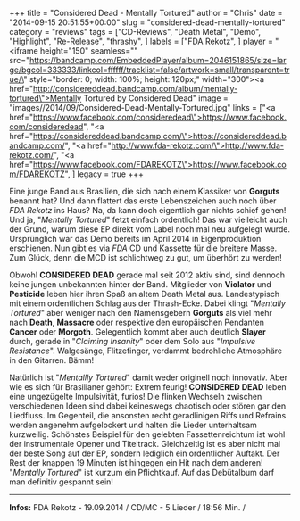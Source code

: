 +++
title = "Considered Dead - Mentally Tortured"
author = "Chris"
date = "2014-09-15 20:51:55+00:00"
slug = "considered-dead-mentally-tortured"
category = "reviews"
tags = ["CD-Reviews", "Death Metal", "Demo", "Highlight", "Re-Release", "thrashy", ]
labels = ["FDA Rekotz", ]
player = "<iframe height=\"150\" seamless=\"\" src=\"https://bandcamp.com/EmbeddedPlayer/album=2046151865/size=large/bgcol=333333/linkcol=ffffff/tracklist=false/artwork=small/transparent=true/\" style=\"border: 0; width: 100%; height: 120px;\" width=\"300\"><a href=\"http://considereddead.bandcamp.com/album/mentally-tortured\">Mentally Tortured by Considered Dead</a></iframe>"
image = "images//2014/09/Considered-Dead-Mentally-Tortured.jpg"
links = ["<a href=\"https://www.facebook.com/consideredead\">https://www.facebook.com/consideredead</a>", "<a href=\"https://considereddead.bandcamp.com/\">https://considereddead.bandcamp.com/</a>", "<a href=\"http://www.fda-rekotz.com/\">http://www.fda-rekotz.com/</a>", "<a href=\"https://www.facebook.com/FDAREKOTZ\">https://www.facebook.com/FDAREKOTZ</a>", ]
legacy = true
+++

Eine junge Band aus Brasilien, die sich nach einem Klassiker von **Gorguts** benannt hat? Und dann flattert das erste Lebenszeichen auch noch über _FDA Rekotz_ ins Haus? Na, da kann doch eigentlich gar nichts schief gehen! Und ja, "_Mentally Tortured_" fetzt einfach ordentlich! Das war vielleicht auch der Grund, warum diese EP direkt vom Label noch mal neu aufgelegt wurde. Ursprünglich war das Demo bereits im April 2014 in Eigenproduktion erschienen. Nun gibt es via _FDA_ CD und Kassette für die breitere Masse. Zum Glück, denn die MCD ist schlichtweg zu gut, um überhört zu werden!

Obwohl **CONSIDERED DEAD** gerade mal seit 2012 aktiv sind, sind dennoch keine jungen unbekannten hinter der Band. Mitglieder von **Violator** und **Pesticide** leben hier ihren Spaß an altem Death Metal aus. Landestypisch mit einem ordentlichen Schlag aus der Thrash-Ecke. Dabei klingt "_Mentally Tortured_" aber weniger nach den Namensgebern **Gorguts** als viel mehr nach **Death**, **Massacre** oder respektive den europäischen Pendanten **Cancer** oder **Morgoth**. Gelegentlich kommt aber auch deutlich **Slayer** durch, gerade in "_Claiming Insanity_" oder dem Solo aus "_Impulsive Resistance_". Walgesänge, Flitzefinger, verdammt bedrohliche Atmosphäre in den Gitarren. Bämm!

Natürlich ist "_Mentallly Tortured_" damit weder originell noch innovativ. Aber wie es sich für Brasilianer gehört: Extrem feurig! **CONSIDERED DEAD** leben eine ungezügelte Impulsivität, furios! Die flinken Wechseln zwischen verschiedenen Ideen sind dabei keineswegs chaotisch oder stören gar den Liedfluss. Im Gegenteil, die ansonsten recht geradlinigen Riffs und Refrains werden angenehm aufgelockert und halten die Lieder unterhaltsam kurzweilig. Schönstes Beispiel für den gelebten Fassettenreichtum ist wohl der instrumentale Opener und Titeltrack. Gleichzeitig ist es aber nicht mal der beste Song auf der EP, sondern lediglich ein ordentlicher Auftakt. Der Rest der knappen 19 Minuten ist hingegen ein Hit nach dem anderen! "_Mentally Tortured_" ist kurzum ein Pflichtkauf. Auf das Debütalbum darf man definitiv gespannt sein!





---
**Infos:**
FDA Rekotz - 19.09.2014 / 
CD/MC - 5 Lieder / 18:56 Min. / 
